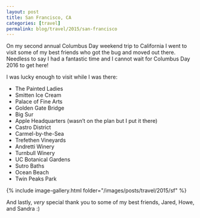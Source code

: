 ```yaml
---
layout: post
title: San Francisco, CA
categories: [travel]
permalink: blog/travel/2015/san-francisco
---
```


On my second annual Columbus Day weekend trip to California I went to visit some of my best friends who got the bug and moved out there. Needless to say I had a fantastic time and I cannot wait for Columbus Day 2016 to get here!

<!--more-->

I was lucky enough to visit while I was there:

* The Painted Ladies
* Smitten Ice Cream
* Palace of Fine Arts
* Golden Gate Bridge
* Big Sur
* Apple Headquarters (wasn’t on the plan but I put it there)
* Castro District
* Carmel-by-the-Sea
* Trefethen Vineyards
* Andretti Winery
* Turnbull Winery
* UC Botanical Gardens
* Sutro Baths
* Ocean Beach
* Twin Peaks Park

{% include image-gallery.html folder="/images/posts/travel/2015/sf" %}

And lastly, *very* special thank you to some of my best friends, Jared, Howe, and Sandra :)

